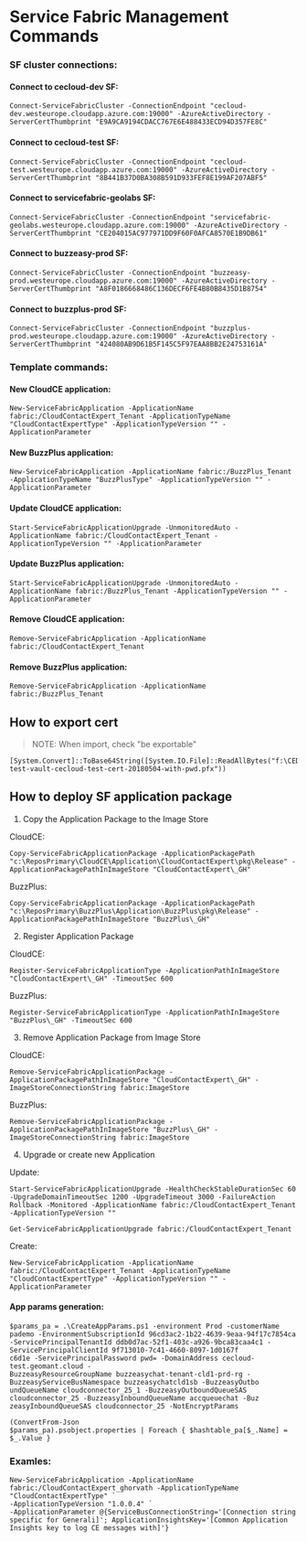 # Service Fabric Management Commands

### SF cluster connections:

#### Connect to cecloud-dev SF:
```shell
Connect-ServiceFabricCluster -ConnectionEndpoint "cecloud-dev.westeurope.cloudapp.azure.com:19000" -AzureActiveDirectory -ServerCertThumbprint "E9A9CA9194CDACC767E6E488433ECD94D357FE8C"
```

#### Connect to cecloud-test SF:
```shell
Connect-ServiceFabricCluster -ConnectionEndpoint "cecloud-test.westeurope.cloudapp.azure.com:19000" -AzureActiveDirectory -ServerCertThumbprint "8B441B37D0BA308B591D933FEF8E199AF207ABF5"
```

#### Connect to servicefabric-geolabs SF:
```shell
Connect-ServiceFabricCluster -ConnectionEndpoint "servicefabric-geolabs.westeurope.cloudapp.azure.com:19000" -AzureActiveDirectory -ServerCertThumbprint "CE204015AC977971DD9F60F0AFCA8570E1B9DB61"
```

#### Connect to buzzeasy-prod SF:
```shell
Connect-ServiceFabricCluster -ConnectionEndpoint "buzzeasy-prod.westeurope.cloudapp.azure.com:19000" -AzureActiveDirectory -ServerCertThumbprint "A8F0186668486C136DECF6FE4B80B8435D1B8754"
```

#### Connect to buzzplus-prod SF:
```shell
Connect-ServiceFabricCluster -ConnectionEndpoint "buzzplus-prod.westeurope.cloudapp.azure.com:19000" -AzureActiveDirectory -ServerCertThumbprint "424080AB9D61B5F145C5F97EAA8BB2E24753161A"
```

### Template commands:

#### New CloudCE application:
```shell
New-ServiceFabricApplication -ApplicationName fabric:/CloudContactExpert_Tenant -ApplicationTypeName "CloudContactExpertType" -ApplicationTypeVersion "" -ApplicationParameter
```

#### New BuzzPlus application:
```shell
New-ServiceFabricApplication -ApplicationName fabric:/BuzzPlus_Tenant -ApplicationTypeName "BuzzPlusType" -ApplicationTypeVersion "" -ApplicationParameter 
```

#### Update CloudCE application:
```shell
Start-ServiceFabricApplicationUpgrade -UnmonitoredAuto -ApplicationName fabric:/CloudContactExpert_Tenant -ApplicationTypeVersion "" -ApplicationParameter
```

#### Update BuzzPlus application:
```shell
Start-ServiceFabricApplicationUpgrade -UnmonitoredAuto -ApplicationName fabric:/BuzzPlus_Tenant -ApplicationTypeVersion "" -ApplicationParameter
```

#### Remove CloudCE application:
```shell
Remove-ServiceFabricApplication -ApplicationName fabric:/CloudContactExpert_Tenant
```
#### Remove BuzzPlus application:
```shell
Remove-ServiceFabricApplication -ApplicationName fabric:/BuzzPlus_Tenant
```

## How to export cert
> NOTE: When import, check "be exportable"
```shell
[System.Convert]::ToBase64String([System.IO.File]::ReadAllBytes("f:\CEDevelopment\Certs\cecloud-test-vault-cecloud-test-cert-20180504-with-pwd.pfx"))
```

## How to deploy SF application package

1. Copy the Application Package to the Image Store

CloudCE:
```shell
Copy-ServiceFabricApplicationPackage -ApplicationPackagePath "c:\ReposPrimary\CloudCE\Application\CloudContactExpert\pkg\Release" -ApplicationPackagePathInImageStore "CloudContactExpert\_GH"
```

BuzzPlus:
```shell
Copy-ServiceFabricApplicationPackage -ApplicationPackagePath "c:\ReposPrimary\BuzzPlus\Application\BuzzPlus\pkg\Release" -ApplicationPackagePathInImageStore "BuzzPlus\_GH"
```

2. Register Application Package

CloudCE:
```shell
Register-ServiceFabricApplicationType -ApplicationPathInImageStore "CloudContactExpert\_GH" -TimeoutSec 600
```

BuzzPlus:
```shell
Register-ServiceFabricApplicationType -ApplicationPathInImageStore "BuzzPlus\_GH" -TimeoutSec 600
```

3. Remove Application Package from Image Store

CloudCE:
```shell
Remove-ServiceFabricApplicationPackage -ApplicationPackagePathInImageStore "CloudContactExpert\_GH" -ImageStoreConnectionString fabric:ImageStore
```

BuzzPlus:
```shell
Remove-ServiceFabricApplicationPackage -ApplicationPackagePathInImageStore "BuzzPlus\_GH" -ImageStoreConnectionString fabric:ImageStore
```

4. Upgrade or create new Application

Update:
```shell
Start-ServiceFabricApplicationUpgrade -HealthCheckStableDurationSec 60 -UpgradeDomainTimeoutSec 1200 -UpgradeTimeout 3000 -FailureAction Rollback -Monitored -ApplicationName fabric:/CloudContactExpert_Tenant -ApplicationTypeVersion ""

Get-ServiceFabricApplicationUpgrade fabric:/CloudContactExpert_Tenant
```

Create:
```shell
New-ServiceFabricApplication -ApplicationName fabric:/CloudContactExpert_Tenant -ApplicationTypeName "CloudContactExpertType" -ApplicationTypeVersion "" -ApplicationParameter
```

#### App params generation:

```
$params_pa = .\CreateAppParams.ps1 -environment Prod -customerName pademo -EnvironmentSubscriptionId 96cd3ac2-1b22-4639-9eaa-94f17c7854ca
-ServicePrincipalTenantId ddb0d7ac-52f1-403c-a926-9bca83caa4c1 -ServicePrincipalClientId 9f713010-7c41-4660-8097-1d0167f
c6d1e -ServicePrincipalPassword pwd= -DomainAddress cecloud-test.geomant.cloud -
BuzzeasyResourceGroupName buzzeasychat-tenant-cld1-prd-rg -BuzzeasyServiceBusNamespace buzzeasychatcld1sb -BuzzeasyOutbo
undQueueName cloudconnector_25_1 -BuzzeasyOutboundQueueSAS cloudconnector_25 -BuzzeasyInboundQueueName accqueuechat -Buz
zeasyInboundQueueSAS cloudconnector_25 -NotEncryptParams
```

```
(ConvertFrom-Json
$params_pa).psobject.properties | Foreach { $hashtable_pa[$_.Name] = $_.Value }
```

### Examles:

```
New-ServiceFabricApplication -ApplicationName fabric:/CloudContactExpert_ghorvath -ApplicationTypeName "CloudContactExpertType" `
-ApplicationTypeVersion "1.0.0.4" `
-ApplicationParameter @{ServiceBusConnectionString='[Connection string specific for Generali]'; ApplicationInsightsKey='[Common Application Insights key to log CE messages with]'}
```
